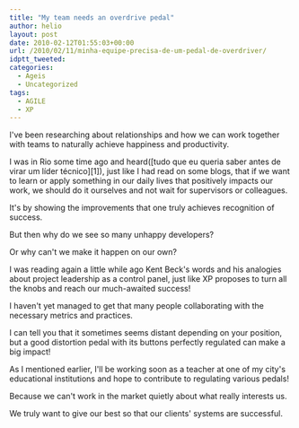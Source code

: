 ```yaml
---
title: "My team needs an overdrive pedal"
author: helio
layout: post
date: 2010-02-12T01:55:03+00:00
url: /2010/02/11/minha-equipe-precisa-de-um-pedal-de-overdriver/
idptt_tweeted: 
categories:
  - Ageis
  - Uncategorized
tags:
  - AGILE
  - XP
---
```


I've been researching about relationships and how we can work together with teams to naturally achieve happiness and productivity.

I was in Rio some time ago and heard([tudo que eu queria saber antes de virar um líder técnico][1]), just like I had read on some blogs, that if we want to learn or apply something in our daily lives that positively impacts our work, we should do it ourselves and not wait for supervisors or colleagues.

It's by showing the improvements that one truly achieves recognition of success.

But then why do we see so many unhappy developers?

Or why can't we make it happen on our own?

I was reading again a little while ago Kent Beck's words and his analogies about project leadership as a control panel, just like XP proposes to turn all the knobs and reach our much-awaited success!

I haven't yet managed to get that many people collaborating with the necessary metrics and practices.

I can tell you that it sometimes seems distant depending on your position, but a good distortion pedal with its buttons perfectly regulated can make a big impact!

As I mentioned earlier, I'll be working soon as a teacher at one of my city's educational institutions and hope to contribute to regulating various pedals!

Because we can't work in the market quietly about what really interests us.

We truly want to give our best so that our clients' systems are successful.